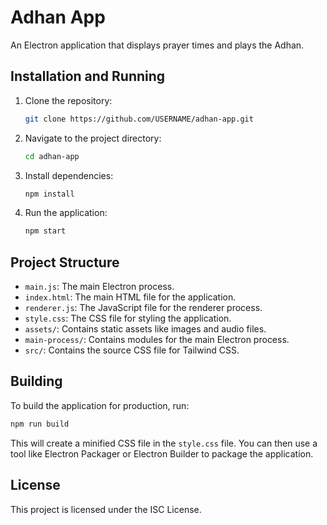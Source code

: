 # Adhan App

An Electron application that displays prayer times and plays the Adhan.

## Installation and Running

1.  Clone the repository:
    ```bash
    git clone https://github.com/USERNAME/adhan-app.git
    ```
2.  Navigate to the project directory:
    ```bash
    cd adhan-app
    ```
3.  Install dependencies:
    ```bash
    npm install
    ```
4.  Run the application:
    ```bash
    npm start
    ```

## Project Structure

*   `main.js`: The main Electron process.
*   `index.html`: The main HTML file for the application.
*   `renderer.js`: The JavaScript file for the renderer process.
*   `style.css`: The CSS file for styling the application.
*   `assets/`: Contains static assets like images and audio files.
*   `main-process/`: Contains modules for the main Electron process.
*   `src/`: Contains the source CSS file for Tailwind CSS.

## Building

To build the application for production, run:

```bash
npm run build
```

This will create a minified CSS file in the `style.css` file. You can then use a tool like Electron Packager or Electron Builder to package the application.

## License

This project is licensed under the ISC License.
